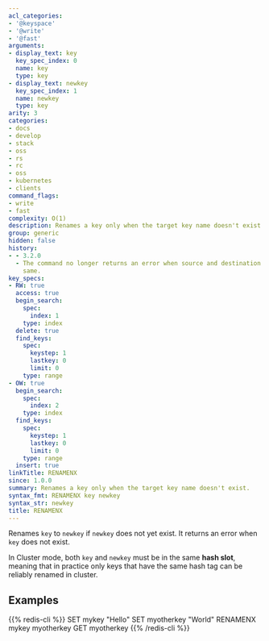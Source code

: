 ```yaml
---
acl_categories:
- '@keyspace'
- '@write'
- '@fast'
arguments:
- display_text: key
  key_spec_index: 0
  name: key
  type: key
- display_text: newkey
  key_spec_index: 1
  name: newkey
  type: key
arity: 3
categories:
- docs
- develop
- stack
- oss
- rs
- rc
- oss
- kubernetes
- clients
command_flags:
- write
- fast
complexity: O(1)
description: Renames a key only when the target key name doesn't exist.
group: generic
hidden: false
history:
- - 3.2.0
  - The command no longer returns an error when source and destination names are the
    same.
key_specs:
- RW: true
  access: true
  begin_search:
    spec:
      index: 1
    type: index
  delete: true
  find_keys:
    spec:
      keystep: 1
      lastkey: 0
      limit: 0
    type: range
- OW: true
  begin_search:
    spec:
      index: 2
    type: index
  find_keys:
    spec:
      keystep: 1
      lastkey: 0
      limit: 0
    type: range
  insert: true
linkTitle: RENAMENX
since: 1.0.0
summary: Renames a key only when the target key name doesn't exist.
syntax_fmt: RENAMENX key newkey
syntax_str: newkey
title: RENAMENX
---
```

Renames `key` to `newkey` if `newkey` does not yet exist.
It returns an error when `key` does not exist.

In Cluster mode, both `key` and `newkey` must be in the same **hash slot**, meaning that in practice only keys that have the same hash tag can be reliably renamed in cluster.

## Examples

{{% redis-cli %}}
SET mykey "Hello"
SET myotherkey "World"
RENAMENX mykey myotherkey
GET myotherkey
{{% /redis-cli %}}

